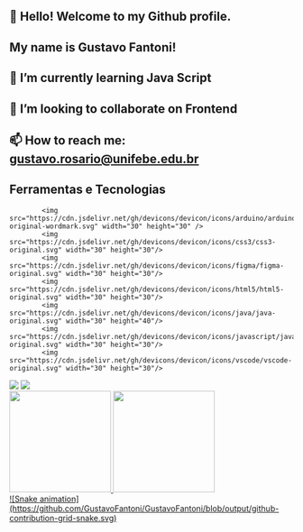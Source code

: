  ## 👋 Hello! Welcome to my Github profile.
 ## My name is Gustavo Fantoni!

## 🌱 I’m currently learning Java Script
## 👯 I’m looking to collaborate on Frontend
## 📫 How to reach me: gustavo.rosario@unifebe.edu.br

## Ferramentas e Tecnologias

            <img src="https://cdn.jsdelivr.net/gh/devicons/devicon/icons/arduino/arduino-original-wordmark.svg" width="30" height="30" />
            <img src="https://cdn.jsdelivr.net/gh/devicons/devicon/icons/css3/css3-original.svg" width="30" height="30"/>
            <img src="https://cdn.jsdelivr.net/gh/devicons/devicon/icons/figma/figma-original.svg" width="30" height="30"/>
            <img src="https://cdn.jsdelivr.net/gh/devicons/devicon/icons/html5/html5-original.svg" width="30" height="30"/>  
            <img src="https://cdn.jsdelivr.net/gh/devicons/devicon/icons/java/java-original.svg" width="30" height="40"/>
            <img src="https://cdn.jsdelivr.net/gh/devicons/devicon/icons/javascript/javascript-original.svg" width="30" height="30"/>
            <img src="https://cdn.jsdelivr.net/gh/devicons/devicon/icons/vscode/vscode-original.svg" width="30" height="30"/>

  <div>
            <a href = "mailto:gustavo.rosario@unifebe.edu.br"><img loading="lazy" src="https://img.shields.io/badge/Gmail-D14836?style=for-the-badge&logo=gmail&logoColor=white" target="_blank"></a>
            <a href="https://instagram.com/gustavo_fantoni_05" target="_blank"><img loading="lazy" src="https://img.shields.io/badge/-Instagram-%23E4405F?style=for-the-badge&logo=instagram&logoColor=white" target="_blank"></a>
  </div>
  <div>
    <a href="https://github.com/seu-usuário-aqui">
    <img loading="lazy" height="180em" src="https://github-readme-stats.vercel.app/api/top-langs/?username=seu-usuário-aqui&layout=compact&langs_count=7&theme=dracula"/>
    <img loading="lazy" height="180em" src="https://github-readme-stats.vercel.app/api?username=seu-usuário-aqui&show_icons=true&theme=dracula&include_all_commits=true&count_private=true"/>
    </div>
![Snake animation](https://github.com/GustavoFantoni/GustavoFantoni/blob/output/github-contribution-grid-snake.svg)

